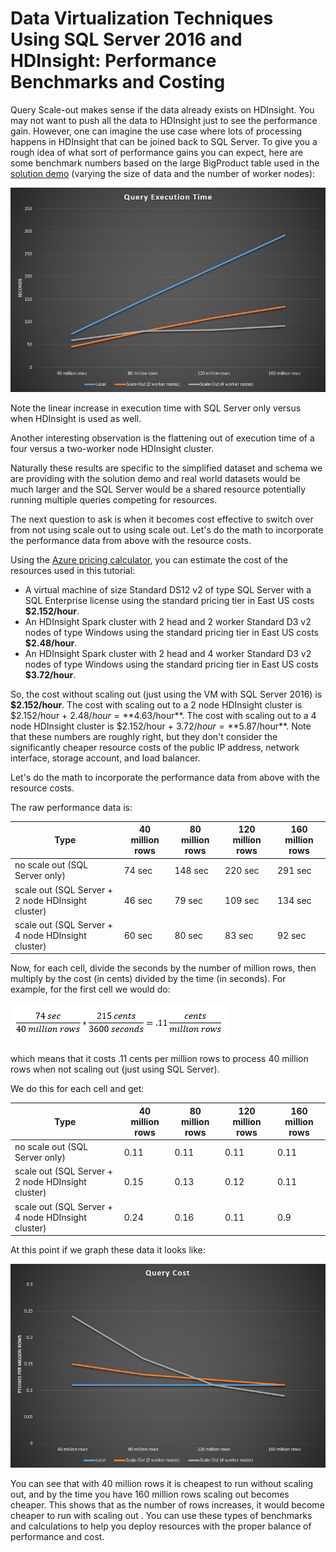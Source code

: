 # Data Virtualization Techniques Using SQL Server 2016 and HDInsight: Performance Benchmarks and Costing

Query Scale-out makes sense if the data already exists on HDInsight. You may not want to push all the data to HDInsight just to see the performance gain. However, one can imagine the use case where lots of processing happens in HDInsight that can be joined back to SQL Server. To give you a rough idea of what sort of performance gains you can expect, here are some benchmark numbers based on the large BigProduct table used in the [solution demo](https://gallery.cortanaintelligence.com/Tutorial/Data-Virtualization-Techniques-Using-SQL-Server-2016-and-HDInsight) (varying the size of data and the number of worker nodes):

![BenchmarkingResults](./assets/media2/benchmarking-results.png)

Note the linear increase in execution time with SQL Server only versus when HDInsight is used as well.

Another interesting observation is the flattening out of execution time of a four versus a two-worker node HDInsight cluster.

Naturally these results are specific to the simplified dataset and schema we are providing with the solution demo and real world datasets would be much larger and the SQL Server would be a shared resource potentially running multiple queries competing for resources.

The next question to ask is when it becomes cost effective to switch over from not using scale out to using scale out. Let's do the math to incorporate the performance data from above with the resource costs.

Using the [Azure pricing calculator](https://azure.microsoft.com/en-us/pricing/calculator/), you can estimate the cost of the resources used in this tutorial:

- A virtual machine of size Standard DS12 v2 of type SQL Server with a SQL Enterprise license using the standard pricing tier in East US costs **$2.152/hour**.
- An HDInsight Spark cluster with 2 head and 2 worker Standard D3 v2 nodes of type Windows using the standard pricing tier in East US costs **$2.48/hour**.
- An HDInsight Spark cluster with 2 head and 4 worker Standard D3 v2 nodes of type Windows using the standard pricing tier in East US costs **$3.72/hour**.

So, the cost without scaling out (just using the VM with SQL Server 2016) is **$2.152/hour**. The cost with scaling out to a 2 node HDInsight cluster is $2.152/hour + $2.48/hour = **$4.63/hour**. The cost with scaling out to a 4 node HDInsight cluster is $2.152/hour + $3.72/hour = **$5.87/hour**. Note that these numbers are roughly right, but they don't consider the significantly cheaper resource costs of the public IP address, network interface, storage account, and load balancer.

Let's do the math to incorporate the performance data from above with the resource costs.

The raw performance data is:

| Type | 40 million rows | 80 million rows | 120 million rows | 160 million rows |
| --- | --- | --- | --- | --- |
|no scale out (SQL Server only)	| 74 sec | 148 sec | 220 sec | 291 sec
| scale out (SQL Server + 2 node HDInsight cluster)	| 46 sec | 79 sec | 109 sec | 134 sec |
| scale out (SQL Server + 4 node HDInsight cluster)	| 60 sec | 80 sec	| 83 sec | 92 sec |

Now, for each cell, divide the seconds by the number of million rows, then multiply by the cost (in cents) divided by the time (in seconds). For example, for the first cell we would do:

![Equation](./assets/media2/equation.png)

which means that it costs .11 cents per million rows to process 40 million rows when not scaling out (just using SQL Server).

We do this for each cell and get:

| Type | 40 million rows | 80 million rows | 120 million rows | 160 million rows |
| --- | --- | --- | --- | --- |
| no scale out (SQL Server only)	| 0.11 | 0.11	| 0.11 | 0.11 |
| scale out (SQL Server + 2 node HDInsight cluster) |	0.15 | 0.13 | 0.12 | 0.11 |
| scale out (SQL Server + 4 node HDInsight cluster)	| 0.24 | 0.16 | 0.11 | 0.9 |

At this point if we graph these data it looks like:

![CostingResults](./assets/media2/costing-results.png)

You can see that with 40 million rows it is cheapest to run without scaling out, and by the time you have 160 million rows scaling out becomes cheaper. This shows that as the number of rows increases, it would become cheaper to run with scaling out . You can use these types of benchmarks and calculations to help you deploy resources with the proper balance of performance and cost.
